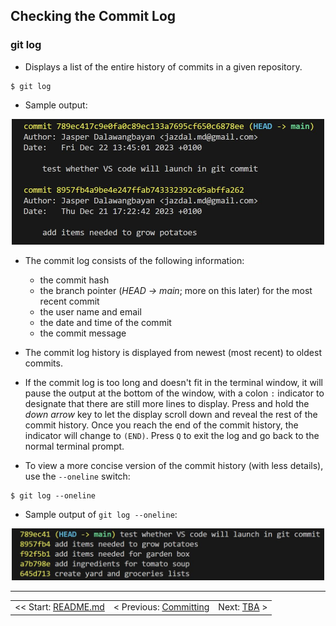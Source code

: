 ## Checking the Commit Log

### git log
- Displays a list of the entire history of commits in a given repository.
```shell
$ git log
```

- Sample output:

<div align="center">
    <img 
        src="../img/screenshot03.jpg" 
        alt="screenshot03" 
        width="500">
</div>

- The commit log consists of the following information:
  - the commit hash
  - the branch pointer (*HEAD -> main*; more on this later) for the most recent commit
  - the user name and email
  - the date and time of the commit
  - the commit message

- The commit log history is displayed from newest (most recent) to oldest commits.
- If the commit log is too long and doesn't fit in the terminal window, it will pause the output at the bottom of the window, with a colon `:` indicator to designate that there are still more lines to display. Press and hold the *down arrow* key to let the display scroll down and reveal the rest of the commit history. Once you reach the end of the commit history, the indicator will change to `(END)`. Press `Q` to exit the log and go back to the normal terminal prompt.

- To view a more concise version of the commit history (with less details), use the `--oneline` switch:
```shell
$ git log --oneline
```

- Sample output of `git log --oneline`:

<div align="center">
    <img 
        src="../img/screenshot04.jpg" 
        alt="screenshot03" 
        width="500">
</div>

<hr>

<table align="center">
   <tbody>
      <tr>
        <td>
            << Start: <a href="/README.md">README.md</a>
        </td>
        <td>
            < Previous: <a href="/assets/s4/ch16.md">Committing</a>
        </td>
        <td>
            Next: <a href="#">TBA</a> >
        </td>
      </tr>
   </tbody>
</table>